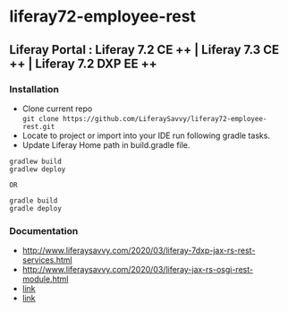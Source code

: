 # liferay72-employee-rest
## Liferay Portal : Liferay 7.2 CE ++ |  Liferay 7.3 CE ++ | Liferay 7.2 DXP EE ++
### Installation
* Clone current repo  
`git clone https://github.com/LiferaySavvy/liferay72-employee-rest.git`    
* Locate to project or import into your IDE run following gradle tasks.  
* Update Liferay Home path in build.gradle file.
````
gradlew build
gradlew deploy

OR

gradle build
gradle deploy

````
### Documentation 
* http://www.liferaysavvy.com/2020/03/liferay-7dxp-jax-rs-rest-services.html
* http://www.liferaysavvy.com/2020/03/liferay-jax-rs-osgi-rest-module.html 
* [link](link)
* [link](link) 

